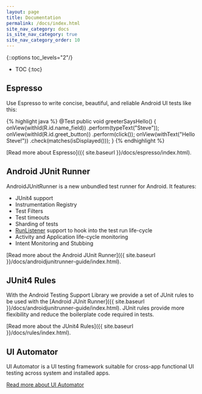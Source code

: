 ```yaml
---
layout: page
title: Documentation
permalink: /docs/index.html
site_nav_category: docs
is_site_nav_category: true
site_nav_category_order: 10
---
```

{::options toc_levels="2"/}

* TOC
{:toc}

## Espresso

Use Espresso to write concise, beautiful, and reliable Android UI tests like this:

{% highlight java %}
@Test
public void greeterSaysHello() {
  onView(withId(R.id.name_field))
    .perform(typeText("Steve"));
  onView(withId(R.id.greet_button))
    .perform(click());
  onView(withText("Hello Steve!"))
    .check(matches(isDisplayed()));
}
{% endhighlight %}

[Read more about Espresso]({{ site.baseurl }}/docs/espresso/index.html).

## Android JUnit Runner

AndroidJUnitRunner is a new unbundled test runner for Android. It features:

  * JUnit4 support
  * Instrumentation Registry
  * Test Filters
  * Test timeouts
  * Sharding of tests
  * [RunListener](http://junit.sourceforge.net/javadoc/org/junit/runner/notification/RunListener.html) support to hook into the test run life-cycle
  * Activity and Application life-cycle monitoring
  * Intent Monitoring and Stubbing

[Read more about the Android JUnit Runner]({{ site.baseurl }}/docs/androidjunitrunner-guide/index.html).

## JUnit4 Rules

With the Android Testing Support Library we provide a set of JUnit rules to be used with the [Android JUnit Runner]({{ site.baseurl }}/docs/androidjunitrunner-guide/index.html). JUnit rules provide more flexibility and reduce the boilerplate code required in tests.

[Read more about the JUnit4 Rules]({{ site.baseurl }}/docs/rules/index.html).

## UI Automator

UI Automator is a UI testing framework suitable for cross-app functional UI testing across system and installed apps.

[Read more about UI Automator](https://developer.android.com/training/testing/ui-testing/uiautomator-testing.html)
